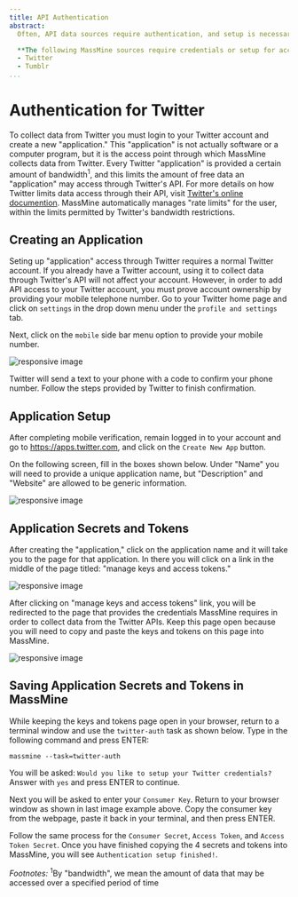 ```yaml
---
title: API Authentication
abstract:
  Often, API data sources require authentication, and setup is necessary before MassMine can be authorized to collect data. This section explains how to access the required keys and tokens that allow API access, and how to save those credentials for use in ongoing data colletion projects. The steps below are a one-time setup. Once completed, MassMine will automatically connect to the available data sources for collection projects.

  **The following MassMine sources require credentials or setup for access:**
  - Twitter
  - Tumblr
...
```


# Authentication for Twitter

To collect data from Twitter you must login to your Twitter account and create a new "application." This "application" is not actually software or a computer program, but it is the access point through which MassMine collects data from Twitter. Every Twitter "application" is provided a certain amount of bandwidth<sup>1</sup>, and this limits the amount of free data an "application" may access through Twitter's API. For more details on how Twitter limits data access through their API, visit [Twitter's online documention](https://dev.twitter.com/overview/documentation).  MassMine automatically manages "rate limits" for the user, within the limits permitted by Twitter's bandwidth restrictions.

## Creating an Application

Seting up "application" access through Twitter requires a normal Twitter account. If you already have a Twitter account, using it to collect data through Twitter's API will not affect your account. However, in order to add API access to your Twitter account, you must prove account ownership by providing your mobile telephone number. Go to your Twitter home page and click on `settings` in the drop down menu under the `profile and settings` tab.

Next, click on the `mobile` side bar menu option to provide your mobile number.

<img src="/images/mobile-twit.png" class="img-responsive" alt="responsive image" />

Twitter will send a text to your phone with a code to confirm your phone number. Follow the steps provided by Twitter to finish confirmation.

## Application Setup

After completing mobile verification, remain logged in to your account and go to <https://apps.twitter.com>, and click on the `Create New App` button.

On the following screen, fill in the boxes shown below. Under "Name" you will need to provide a unique application name, but "Description" and "Website" are allowed to be generic information.

<img src="/images/create-app.png" class="img-responsive" alt="responsive image" />

## Application Secrets and Tokens

After creating the "application," click on the application name and it will take you to the page for that application. In there you will click on a link in the middle of the page titled: "manage keys and access tokens."

<img src="/images/keys-click.png" class="img-responsive" alt="responsive image" />

After clicking on "manage keys and access tokens" link, you will be redirected to the page that provides the credentials MassMine requires in order to collect data from the Twitter APIs. Keep this page open because you will need to copy and paste the keys and tokens on this page into MassMine.

<img src="/images/keys-tokens.png" class="img-responsive" alt="responsive image" />

## Saving Application Secrets and Tokens in MassMine

While keeping the keys and tokens page open in your browser, return to a terminal window and use the `twitter-auth` task as shown below. Type in the following command and press ENTER:

    massmine --task=twitter-auth

You will be asked: `Would you like to setup your Twitter credentials?` Answer with `yes` and press ENTER to continue.

Next you will be asked to enter your `Consumer Key`. Return to your browser window as shown in last image example above. Copy the consumer key from the webpage, paste it back in your terminal, and then press ENTER.

Follow the same process for the `Consumer Secret`, `Access Token`, and `Access Token Secret`. Once you have finished copying the 4 secrets and tokens into MassMine, you will see `Authentication setup finished!`.


*Footnotes:*
<sup>1</sup>By "bandwidth", we mean the amount of data that may be accessed over a specified period of time
